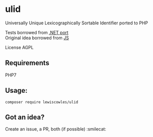 # ulid
Universally Unique Lexicographically Sortable Identifier ported to PHP

Tests borrowed from [.NET port](https://github.com/fvilers/ulid.net)  
Original idea borrowed from [JS](https://github.com/alizain/ulid)  

License AGPL

## Requirements

PHP7

## Usage:

`composer require lewiscowles/ulid`

## Got an idea?

Create an issue, a PR, both (if possible) :smilecat:
